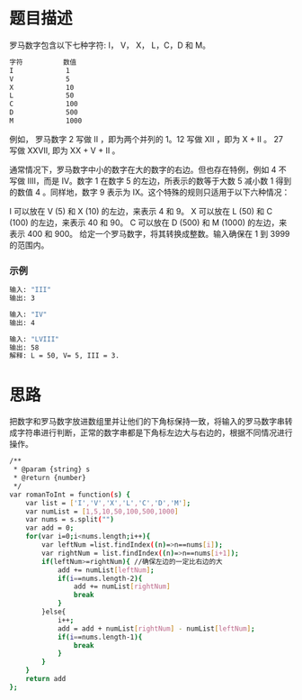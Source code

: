 # 题目描述

罗马数字包含以下七种字符: I， V， X， L，C，D 和 M。

``` bash
字符          数值
I             1
V             5
X             10
L             50
C             100
D             500
M             1000
```

例如， 罗马数字 2 写做 II ，即为两个并列的 1。12 写做 XII ，即为 X + II 。 27 写做  XXVII, 即为 XX + V + II 。

通常情况下，罗马数字中小的数字在大的数字的右边。但也存在特例，例如 4 不写做 IIII，而是 IV。数字 1 在数字 5 的左边，所表示的数等于大数 5 减小数 1 得到的数值 4 。同样地，数字 9 表示为 IX。这个特殊的规则只适用于以下六种情况：

I 可以放在 V (5) 和 X (10) 的左边，来表示 4 和 9。
X 可以放在 L (50) 和 C (100) 的左边，来表示 40 和 90。 
C 可以放在 D (500) 和 M (1000) 的左边，来表示 400 和 900。
给定一个罗马数字，将其转换成整数。输入确保在 1 到 3999 的范围内。

### 示例

``` bash
输入: "III"
输出: 3

输入: "IV"
输出: 4

输入: "LVIII"
输出: 58
解释: L = 50, V= 5, III = 3.
```

# 思路
把数字和罗马数字放进数组里并让他们的下角标保持一致，将输入的罗马数字串转成字符串进行判断，正常的数字串都是下角标左边大与右边的，根据不同情况进行操作。

``` bash
/**
 * @param {string} s
 * @return {number}
 */
var romanToInt = function(s) {
    var list = ['I','V','X','L','C','D','M'];
    var numList = [1,5,10,50,100,500,1000]
    var nums = s.split("")
    var add = 0;
    for(var i=0;i<nums.length;i++){
        var leftNum =list.findIndex((n)=>n==nums[i]);
        var rightNum = list.findIndex((n)=>n==nums[i+1]);
        if(leftNum>=rightNum){ //确保左边的一定比右边的大
            add += numList[leftNum];
            if(i==nums.length-2){
                add += numList[rightNum]
                break
            }
        }else{
            i++;
            add = add + numList[rightNum] - numList[leftNum];
            if(i==nums.length-1){
                break
            }
        }
    }
    return add
};
```
